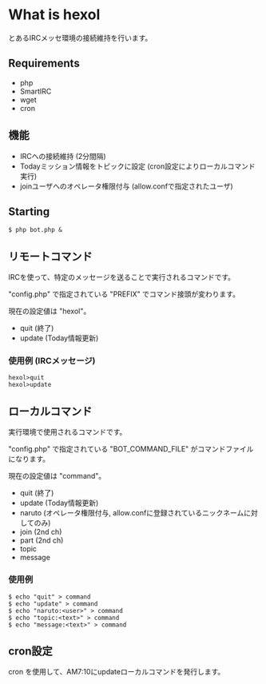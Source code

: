 # What is hexol
とあるIRCメッセ環境の接続維持を行います。

## Requirements
- php
- SmartIRC
- wget
- cron

## 機能
- IRCへの接続維持 (2分間隔)
- Todayミッション情報をトピックに設定 (cron設定によりローカルコマンド実行)
- joinユーザへのオペレータ権限付与 (allow.confで指定されたユーザ)

## Starting
    $ php bot.php &


## リモートコマンド
IRCを使って、特定のメッセージを送ることで実行されるコマンドです。

"config.php" で指定されている "PREFIX" でコマンド接頭が変わります。

現在の設定値は "hexol"。

- quit (終了)
- update (Today情報更新)

### 使用例 (IRCメッセージ)
    hexol>quit
    hexol>update


## ローカルコマンド
実行環境で使用されるコマンドです。

"config.php" で指定されている "BOT_COMMAND_FILE" がコマンドファイルになります。

現在の設定値は "command"。

- quit (終了)
- update (Today情報更新)
- naruto (オペレータ権限付与, allow.confに登録されているニックネームに対してのみ)
- join (2nd ch)
- part (2nd ch)
- topic
- message

### 使用例
    $ echo "quit" > command
    $ echo "update" > command
    $ echo "naruto:<user>" > command
    $ echo "topic:<text>" > command
    $ echo "message:<text>" > command


## cron設定
cron を使用して、AM7:10にupdateローカルコマンドを発行します。

